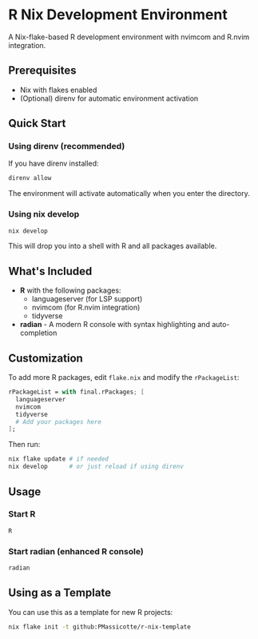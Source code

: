 # R Nix Development Environment

A Nix-flake-based R development environment with nvimcom and R.nvim integration.

## Prerequisites

- Nix with flakes enabled
- (Optional) direnv for automatic environment activation

## Quick Start

### Using direnv (recommended)

If you have direnv installed:

```bash
direnv allow
```

The environment will activate automatically when you enter the directory.

### Using nix develop

```bash
nix develop
```

This will drop you into a shell with R and all packages available.

## What's Included

- **R** with the following packages:
  - languageserver (for LSP support)
  - nvimcom (for R.nvim integration)
  - tidyverse
- **radian** - A modern R console with syntax highlighting and auto-completion

## Customization

To add more R packages, edit `flake.nix` and modify the `rPackageList`:

```nix
rPackageList = with final.rPackages; [
  languageserver
  nvimcom
  tidyverse
  # Add your packages here
];
```

Then run:

```bash
nix flake update # if needed
nix develop      # or just reload if using direnv
```

## Usage

### Start R

```bash
R
```

### Start radian (enhanced R console)

```bash
radian
```

## Using as a Template

You can use this as a template for new R projects:

```bash
nix flake init -t github:PMassicotte/r-nix-template
```
